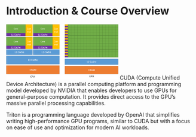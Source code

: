 # Introduction & Course Overview 
<img src="gpu-architecture.png" alt="CUDA Architecture" width="300">
CUDA (Compute Unified Device Architecture) is a parallel computing platform and programming model developed by NVIDIA that enables developers to use GPUs for general-purpose computation. It provides direct access to the GPU’s massive parallel processing capabilities.

Triton is a programming language developed by OpenAI that simplifies writing high-performance GPU programs, similar to CUDA but with a focus on ease of use and optimization for modern AI workloads.